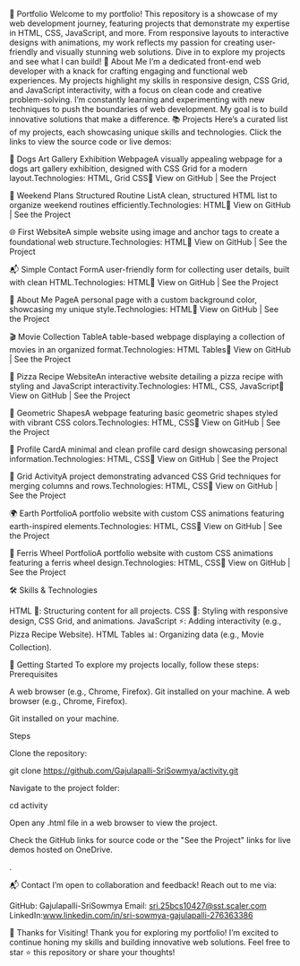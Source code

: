 🚀 Portfolio
Welcome to my portfolio! This repository is a showcase of my web development journey, featuring projects that demonstrate my expertise in HTML, CSS, JavaScript, and more. From responsive layouts to interactive designs with animations, my work reflects my passion for creating user-friendly and visually stunning web solutions. Dive in to explore my projects and see what I can build!
🌟 About Me
I’m a dedicated front-end web developer with a knack for crafting engaging and functional web experiences. My projects highlight my skills in responsive design, CSS Grid, and JavaScript interactivity, with a focus on clean code and creative problem-solving. I’m constantly learning and experimenting with new techniques to push the boundaries of web development. My goal is to build innovative solutions that make a difference.
📚 Projects
Here’s a curated list of my projects, each showcasing unique skills and technologies. Click the links to view the source code or live demos:

🐶 Dogs Art Gallery Exhibition WebpageA visually appealing webpage for a dogs art gallery exhibition, designed with CSS Grid for a modern layout.Technologies: HTML, Grid CSS🔗 View on GitHub | See the Project

📅 Weekend Plans Structured Routine ListA clean, structured HTML list to organize weekend routines efficiently.Technologies: HTML🔗 View on GitHub | See the Project

🌐 First WebsiteA simple website using image and anchor tags to create a foundational web structure.Technologies: HTML🔗 View on GitHub | See the Project

📬 Simple Contact FormA user-friendly form for collecting user details, built with clean HTML.Technologies: HTML🔗 View on GitHub | See the Project

👤 About Me PageA personal page with a custom background color, showcasing my unique style.Technologies: HTML🔗 View on GitHub | See the Project

🎬 Movie Collection TableA table-based webpage displaying a collection of movies in an organized format.Technologies: HTML Tables🔗 View on GitHub | See the Project

🍕 Pizza Recipe WebsiteAn interactive website detailing a pizza recipe with styling and JavaScript interactivity.Technologies: HTML, CSS, JavaScript🔗 View on GitHub | See the Project

🔲 Geometric ShapesA webpage featuring basic geometric shapes styled with vibrant CSS colors.Technologies: HTML, CSS🔗 View on GitHub | See the Project

🪪 Profile CardA minimal and clean profile card design showcasing personal information.Technologies: HTML, CSS🔗 View on GitHub | See the Project

📏 Grid ActivityA project demonstrating advanced CSS Grid techniques for merging columns and rows.Technologies: HTML, CSS🔗 View on GitHub | See the Project

🌍 Earth PortfolioA portfolio website with custom CSS animations featuring earth-inspired elements.Technologies: HTML, CSS🔗 View on GitHub | See the Project

🎡 Ferris Wheel PortfolioA portfolio website with custom CSS animations featuring a ferris wheel design.Technologies: HTML, CSS🔗 View on GitHub | See the Project


🛠️ Skills & Technologies

HTML 📝: Structuring content for all projects.
CSS 🎨: Styling with responsive design, CSS Grid, and animations.
JavaScript ⚡️: Adding interactivity (e.g., Pizza Recipe Website).
HTML Tables 📊: Organizing data (e.g., Movie Collection).

🚀 Getting Started
To explore my projects locally, follow these steps:
Prerequisites

A web browser (e.g., Chrome, Firefox).
Git installed on your machine.
A web browser (e.g., Chrome, Firefox).



Git installed on your machine.

Steps





Clone the repository:

git clone https://github.com/Gajulapalli-SriSowmya/activity.git



Navigate to the project folder:

cd activity



Open any .html file in a web browser to view the project.



Check the GitHub links for source code or the "See the Project" links for live demos hosted on OneDrive.


.

📬 Contact
I’m open to collaboration and feedback! Reach out to me via:

GitHub: Gajulapalli-SriSowmya
Email: sri.25bcs10427@sst.scaler.com
LinkedIn:www.linkedin.com/in/sri-sowmya-gajulapalli-276363386



🙌 Thanks for Visiting!
Thank you for exploring my portfolio! I’m excited to continue honing my skills and building innovative web solutions. Feel free to star ⭐ this repository or share your thoughts!
